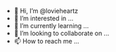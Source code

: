 - 👋 Hi, I’m @lovieheartz
- 👀 I’m interested in ...
- 🌱 I’m currently learning ...
- 💞️ I’m looking to collaborate on ...
- 📫 How to reach me ...

<!---
lovieheartz/lovieheartz is a ✨ special ✨ repository because its `README.md` (this file) appears on your GitHub profile.
You can click the Preview link to take a look at your changes.
--->
